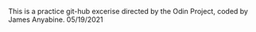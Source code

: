 This is a practice git-hub excerise directed by the Odin Project, coded by James Anyabine. 05/19/2021